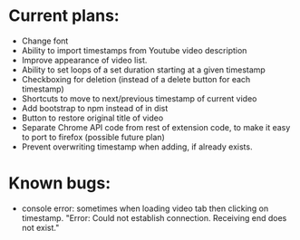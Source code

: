 # Current plans:
- Change font
- Ability to import timestamps from Youtube video description
- Improve appearance of video list.
- Ability to set loops of a set duration starting at a given timestamp
- Checkboxing for deletion (instead of a delete button for each timestamp)
- Shortcuts to move to next/previous timestamp of current video
- Add bootstrap to npm instead of in dist
- Button to restore original title of video
- Separate Chrome API code from rest of extension code, to make it easy to port to firefox (possible future plan)
- Prevent overwriting timestamp when adding, if already exists.

# Known bugs:
- console error: sometimes when loading video tab then clicking on timestamp. "Error: Could not establish connection. Receiving end does not exist."
